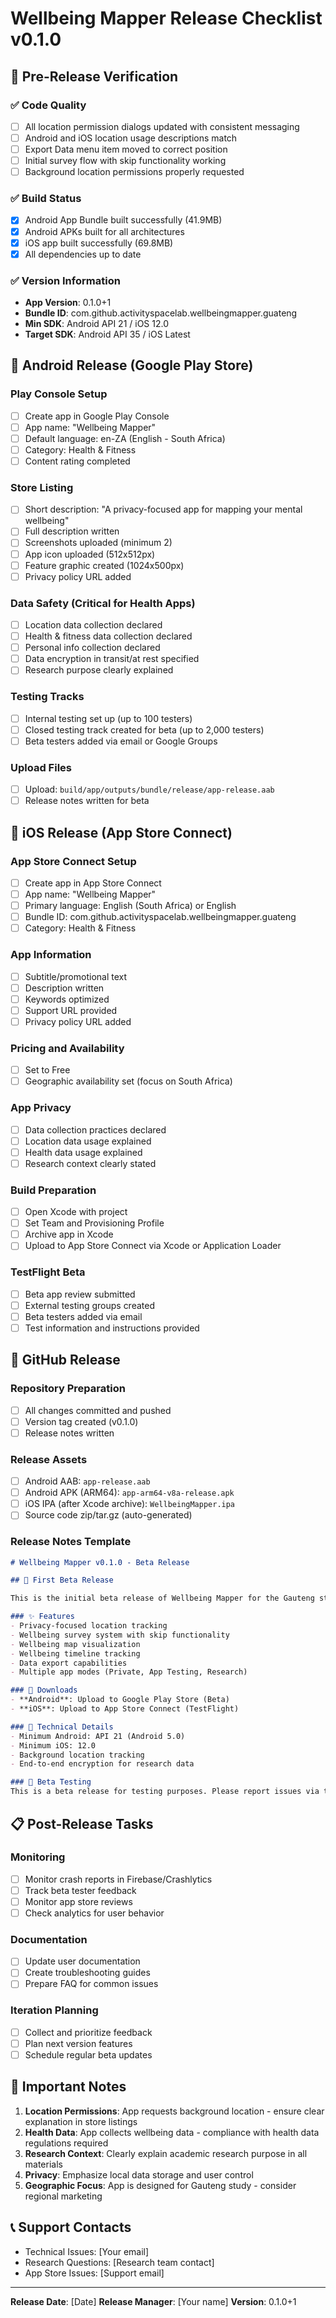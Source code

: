 # Wellbeing Mapper Release Checklist v0.1.0

## 📱 Pre-Release Verification

### ✅ Code Quality
- [ ] All location permission dialogs updated with consistent messaging
- [ ] Android and iOS location usage descriptions match
- [ ] Export Data menu item moved to correct position
- [ ] Initial survey flow with skip functionality working
- [ ] Background location permissions properly requested

### ✅ Build Status
- [x] Android App Bundle built successfully (41.9MB)
- [x] Android APKs built for all architectures
- [x] iOS app built successfully (69.8MB)
- [x] All dependencies up to date

### ✅ Version Information
- **App Version**: 0.1.0+1
- **Bundle ID**: com.github.activityspacelab.wellbeingmapper.guateng
- **Min SDK**: Android API 21 / iOS 12.0
- **Target SDK**: Android API 35 / iOS Latest

## 🤖 Android Release (Google Play Store)

### Play Console Setup
- [ ] Create app in Google Play Console
- [ ] App name: "Wellbeing Mapper"
- [ ] Default language: en-ZA (English - South Africa)
- [ ] Category: Health & Fitness
- [ ] Content rating completed

### Store Listing
- [ ] Short description: "A privacy-focused app for mapping your mental wellbeing"
- [ ] Full description written
- [ ] Screenshots uploaded (minimum 2)
- [ ] App icon uploaded (512x512px)
- [ ] Feature graphic created (1024x500px)
- [ ] Privacy policy URL added

### Data Safety (Critical for Health Apps)
- [ ] Location data collection declared
- [ ] Health & fitness data collection declared
- [ ] Personal info collection declared
- [ ] Data encryption in transit/at rest specified
- [ ] Research purpose clearly explained

### Testing Tracks
- [ ] Internal testing set up (up to 100 testers)
- [ ] Closed testing track created for beta (up to 2,000 testers)
- [ ] Beta testers added via email or Google Groups

### Upload Files
- [ ] Upload: `build/app/outputs/bundle/release/app-release.aab`
- [ ] Release notes written for beta

## 🍎 iOS Release (App Store Connect)

### App Store Connect Setup
- [ ] Create app in App Store Connect
- [ ] App name: "Wellbeing Mapper"
- [ ] Primary language: English (South Africa) or English
- [ ] Bundle ID: com.github.activityspacelab.wellbeingmapper.guateng
- [ ] Category: Health & Fitness

### App Information
- [ ] Subtitle/promotional text
- [ ] Description written
- [ ] Keywords optimized
- [ ] Support URL provided
- [ ] Privacy policy URL added

### Pricing and Availability
- [ ] Set to Free
- [ ] Geographic availability set (focus on South Africa)

### App Privacy
- [ ] Data collection practices declared
- [ ] Location data usage explained
- [ ] Health data usage explained
- [ ] Research context clearly stated

### Build Preparation
- [ ] Open Xcode with project
- [ ] Set Team and Provisioning Profile
- [ ] Archive app in Xcode
- [ ] Upload to App Store Connect via Xcode or Application Loader

### TestFlight Beta
- [ ] Beta app review submitted
- [ ] External testing groups created
- [ ] Beta testers added via email
- [ ] Test information and instructions provided

## 🔗 GitHub Release

### Repository Preparation
- [ ] All changes committed and pushed
- [ ] Version tag created (v0.1.0)
- [ ] Release notes written

### Release Assets
- [ ] Android AAB: `app-release.aab`
- [ ] Android APK (ARM64): `app-arm64-v8a-release.apk`
- [ ] iOS IPA (after Xcode archive): `WellbeingMapper.ipa`
- [ ] Source code zip/tar.gz (auto-generated)

### Release Notes Template
```markdown
# Wellbeing Mapper v0.1.0 - Beta Release

## 🎉 First Beta Release

This is the initial beta release of Wellbeing Mapper for the Gauteng study site.

### ✨ Features
- Privacy-focused location tracking
- Wellbeing survey system with skip functionality
- Wellbeing map visualization
- Wellbeing timeline tracking
- Data export capabilities
- Multiple app modes (Private, App Testing, Research)

### 📱 Downloads
- **Android**: Upload to Google Play Store (Beta)
- **iOS**: Upload to App Store Connect (TestFlight)

### 🔧 Technical Details
- Minimum Android: API 21 (Android 5.0)
- Minimum iOS: 12.0
- Background location tracking
- End-to-end encryption for research data

### 🧪 Beta Testing
This is a beta release for testing purposes. Please report issues via the app's "Report an Issue" feature.
```

## 📋 Post-Release Tasks

### Monitoring
- [ ] Monitor crash reports in Firebase/Crashlytics
- [ ] Track beta tester feedback
- [ ] Monitor app store reviews
- [ ] Check analytics for user behavior

### Documentation
- [ ] Update user documentation
- [ ] Create troubleshooting guides
- [ ] Prepare FAQ for common issues

### Iteration Planning
- [ ] Collect and prioritize feedback
- [ ] Plan next version features
- [ ] Schedule regular beta updates

## 🚨 Important Notes

1. **Location Permissions**: App requests background location - ensure clear explanation in store listings
2. **Health Data**: App collects wellbeing data - compliance with health data regulations required
3. **Research Context**: Clearly explain academic research purpose in all materials
4. **Privacy**: Emphasize local data storage and user control
5. **Geographic Focus**: App is designed for Gauteng study - consider regional marketing

## 📞 Support Contacts

- Technical Issues: [Your email]
- Research Questions: [Research team contact]
- App Store Issues: [Support email]

---

**Release Date**: [Date]
**Release Manager**: [Your name]
**Version**: 0.1.0+1

